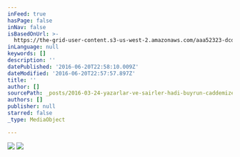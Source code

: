 ```yaml
---
inFeed: true
hasPage: false
inNav: false
isBasedOnUrl: >-
  https://the-grid-user-content.s3-us-west-2.amazonaws.com/aaa52323-dcde-47ba-a38c-8be2626d5442.gif
inLanguage: null
keywords: []
description: ''
datePublished: '2016-06-20T22:58:10.009Z'
dateModified: '2016-06-20T22:57:57.897Z'
title: ''
author: []
sourcePath: _posts/2016-03-24-yazarlar-ve-sairler-hadi-buyrun-caddemize.md
authors: []
publisher: null
starred: false
_type: MediaObject

---
```

![](https://the-grid-user-content.s3-us-west-2.amazonaws.com/2c9f85e5-68eb-4c1d-89b2-e5546a28a216.bmp)
![](https://the-grid-user-content.s3-us-west-2.amazonaws.com/e5582e84-fada-473a-aebf-6cb0bf533252.bmp)
